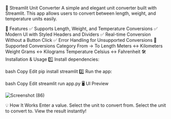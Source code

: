 🔄 Streamlit Unit Converter
A simple and elegant unit converter built with Streamlit. This app allows users to convert between length, weight, and temperature units easily.

🚀 Features
✅ Supports Length, Weight, and Temperature Conversions
✅ Modern UI with Styled Headers and Dividers
✅ Real-time Conversion Without a Button Click
✅ Error Handling for Unsupported Conversions
📌 Supported Conversions
Category	From → To
Length	Meters ↔ Kilometers
Weight	Grams ↔ Kilograms
Temperature	Celsius ↔ Fahrenheit
🛠 Installation & Usage
1️⃣ Install dependencies:

bash
Copy
Edit
pip install streamlit
2️⃣ Run the app:

bash
Copy
Edit
streamlit run app.py
🖥 UI Preview

![Screenshot (86)](https://github.com/user-attachments/assets/78a7b66a-ce60-469b-a21e-19ee0329e7be)


💡 How It Works
Enter a value.
Select the unit to convert from.
Select the unit to convert to.
View the result instantly!

